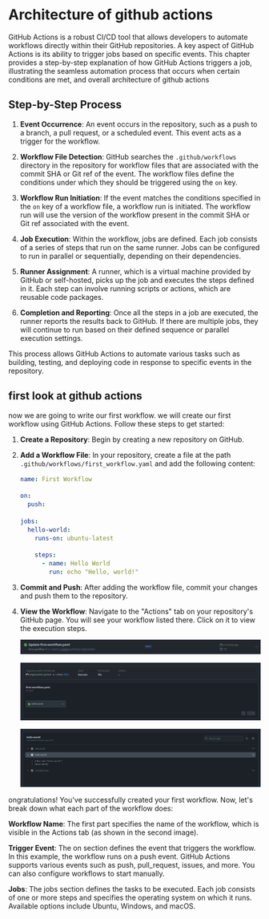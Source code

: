 # Architecture of github actions

GitHub Actions is a robust CI/CD tool that allows developers to automate workflows directly within their GitHub repositories. A key aspect of GitHub Actions is its ability to trigger jobs based on specific events. This chapter provides a step-by-step explanation of how GitHub Actions triggers a job, illustrating the seamless automation process that occurs when certain conditions are met, and overall architecture of github actions

## Step-by-Step Process

1. **Event Occurrence**:
   An event occurs in the repository, such as a push to a branch, a pull request, or a scheduled event. This event acts as a trigger for the workflow.

2. **Workflow File Detection**:
   GitHub searches the `.github/workflows` directory in the repository for workflow files that are associated with the commit SHA or Git ref of the event. The workflow files define the conditions under which they should be triggered using the `on` key.

3. **Workflow Run Initiation**:
   If the event matches the conditions specified in the `on` key of a workflow file, a workflow run is initiated. The workflow run will use the version of the workflow present in the commit SHA or Git ref associated with the event.

4. **Job Execution**:
   Within the workflow, jobs are defined. Each job consists of a series of steps that run on the same runner. Jobs can be configured to run in parallel or sequentially, depending on their dependencies.

5. **Runner Assignment**:
   A runner, which is a virtual machine provided by GitHub or self-hosted, picks up the job and executes the steps defined in it. Each step can involve running scripts or actions, which are reusable code packages.

6. **Completion and Reporting**:
   Once all the steps in a job are executed, the runner reports the results back to GitHub. If there are multiple jobs, they will continue to run based on their defined sequence or parallel execution settings.

This process allows GitHub Actions to automate various tasks such as building, testing, and deploying code in response to specific events in the repository.

## first look at github actions

now we are going to write our first workflow. we will create our first workflow using GitHub Actions. Follow these steps to get started:

1. **Create a Repository**: Begin by creating a new repository on GitHub.

2. **Add a Workflow File**: In your repository, create a file at the path `.github/workflows/first_workflow.yaml` and add the following content:

   ```yaml
   name: First Workflow

   on:
     push:

   jobs:
     hello-world:
       runs-on: ubuntu-latest

       steps:
         - name: Hello World
           run: echo "Hello, world!"
   ```

3. **Commit and Push**: After adding the workflow file, commit your changes and push them to the repository.

4. **View the Workflow**: Navigate to the "Actions" tab on your repository's GitHub page. You will see your workflow listed there. Click on it to view the execution steps.

   ![first workflow1](images/first-workflow1.png)

   ![first workflow2](images/first-workflow2.png)

   ![first workflow3](images/first-workflow3.png)

ongratulations! You've successfully created your first workflow. Now, let's break down what each part of the workflow does:

**Workflow Name**: The first part specifies the name of the workflow, which is visible in the Actions tab (as shown in the second image).

**Trigger Event**: The on section defines the event that triggers the workflow. In this example, the workflow runs on a push event. GitHub Actions supports various events such as push, pull_request, issues, and more. You can also configure workflows to start manually.

**Jobs**: The jobs section defines the tasks to be executed. Each job consists of one or more steps and specifies the operating system on which it runs. Available options include Ubuntu, Windows, and macOS.
